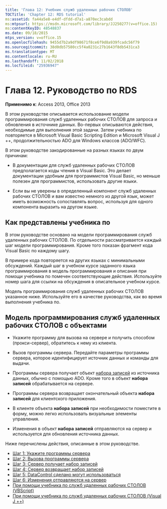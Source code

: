 ```yaml
---
title: 'Глава 12: Учебник служб удаленных рабочих СТОЛОВ'
TOCTitle: 'Chapter 12: RDS tutorial'
ms:assetid: fa44a5e8-e4df-dfdd-d7a1-a870ec3cabdd
ms:mtpsurl: https://msdn.microsoft.com/library/JJ250277(v=office.15)
ms:contentKeyID: 48548837
ms.date: 09/18/2015
mtps_version: v=office.15
ms.openlocfilehash: 9455d7b2a9df98671f8ce6f9d8a939fcadc56f79
ms.sourcegitcommit: 38d0db57580cc5f4a0231c27b1643f8db5431ca3
ms.translationtype: MT
ms.contentlocale: ru-RU
ms.lasthandoff: 11/02/2018
ms.locfileid: "25936947"
---
```

# <a name="chapter-12-rds-tutorial"></a>Глава 12. Руководство по RDS


**Применимо к**: Access 2013, Office 2013

В этом руководстве описывается использование модели программирования служб удаленных рабочих СТОЛОВ для запроса и обновления в источнике данных. Во-первых описываются действия, необходимые для выполнения этой задачи. Затем учебника по повторяется в Microsoft Visual Basic Scripting Edition и Microsoft Visual J ++, продолжительностью ADO для Windows классов (ADO/WFC).

В этом руководстве закодированные на разных языках по двум причинам:

- В документации для служб удаленных рабочих СТОЛОВ предполагается коды чтения в Visual Basic. Это делает документации удобным для программистов Visual Basic, но меньше полезен для программистов, использовать другие языки.

- Если вы не уверены в определенный компонент служб удаленных рабочих СТОЛОВ и вам известно немного из другой язык, может иметь возможность сопоставлять вопрос, используя для одного компонента выразить на другом языке.

## <a name="how-the-tutorial-is-presented"></a>Как представлены учебника по

В этом руководстве основано на модели программирования служб удаленных рабочих СТОЛОВ. По отдельности рассматривается каждый шаг модели программирования. Кроме того показан фрагмент кода Visual Basic по каждому шагу.

В примере кода повторяется на других языках с минимальными обсуждений. Каждый шаг в учебном курсе заданного языка программирования в модель программирования и описания при помощи учебника по помечен соответствующие действия. Используйте номер шага для ссылки на обсуждения в описательное учебном курсе.

Модель программирования служб удаленных рабочих СТОЛОВ указанное ниже. Используйте его в качестве руководства, как во время выполнения учебника по.

## <a name="rds-programming-model-with-objects"></a>Модель программирования служб удаленных рабочих СТОЛОВ с объектами

- Укажите программу для вызова на сервере и получить способом (прокси-сервер), обратитесь к нему из клиента.

- Вызов программы сервера. Передайте параметры программы сервера, которое идентифицирует источник данных и команды для выдачи.

- Программы сервера получает объект [набора записей](recordset-object-ado.md) из источника данных, обычно с помощью ADO. Кроме того в объект **набора записей** обрабатывается на сервере.

- Программы сервера возвращает окончательный объекта **набора записей** для клиентского приложения.

- В клиенте объекта **набора записей** при необходимости поместите в форму, можно легко использовать визуальные элементы управления.

- Изменения в объект **набора записей** отправляются на сервер и используется для обновления источника данных.

Ниже перечислены действия, описанные в этом руководстве.

- [Шаг 1: Укажите программы сервера](step-1-specify-a-server-program-rds-tutorial.md)
- [Шаг 2: Вызова программы сервера](step-2-invoke-the-server-program-rds-tutorial.md)
- [Шаг 3: Сервер получает набор записей](step-3-server-obtains-a-recordset-rds-tutorial.md)
- [Шаг 4: Сервер возвращает набор записей](step-4-server-returns-the-recordset-rds-tutorial.md)
- [Шаг 5: DataControl сделано могут использоваться](step-5-datacontrol-is-made-usable-rds-tutorial.md)
- [Шаг 6: Изменения отправляются на сервер](step-6-changes-are-sent-to-the-server-rds-tutorial.md)
- [При помощи учебника по служб удаленных рабочих СТОЛОВ (VBScript)](rds-tutorial-vbscript.md)
- [При помощи учебника по служб удаленных рабочих СТОЛОВ (Visual J ++)](rds-tutorial-visual-j.md)